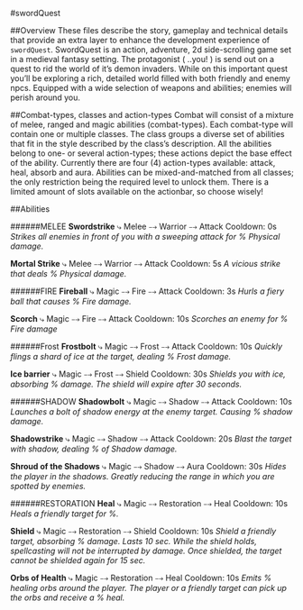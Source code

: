 #swordQuest

##Overview
These files describe the story, gameplay and technical details that provide an extra layer to enhance the development experience of `swordQuest`. SwordQuest is an action, adventure, 2d side-scrolling game set in a medieval fantasy setting. The protagonist ( ..you! ) is send out on a quest to rid the world of it’s demon invaders. While on this important quest you’ll be exploring a rich, detailed world filled with both friendly and enemy npcs. Equipped with a wide selection of weapons and abilities; enemies will perish around you.

##Combat-types, classes and action-types
Combat will consist of a mixture of melee, ranged and magic abilities (combat-types). Each combat-type will contain one or multiple classes. The class groups a diverse set of abilities that fit in the style described by the class’s description. All the abilities belong to one- or several action-types; these actions depict the base effect of the ability. Currently there are four (4) action-types available: attack, heal, absorb and aura. Abilities can be mixed-and-matched from all classes; the only restriction being the required level to unlock them. There is a limited amount of slots available on the actionbar, so choose wisely!

##Abilities

######MELEE
**Swordstrike**
⤷ Melee ⤍ Warrior ⤍ Attack
Cooldown: 0s
_Strikes all enemies in front of you with a sweeping attack for % Physical damage._

**Mortal Strike**
⤷ Melee ⤍ Warrior ⤍ Attack
Cooldown: 5s
_A vicious strike that deals % Physical damage._

######FIRE
**Fireball**
⤷ Magic ⤍ Fire ⤍ Attack
Cooldown: 3s
_Hurls a fiery ball that causes % Fire damage._

**Scorch**
⤷ Magic ⤍ Fire ⤍ Attack
Cooldown: 10s
_Scorches an enemy for % Fire damage_

######Frost
**Frostbolt**
⤷ Magic ⤍ Frost ⤍ Attack
Cooldown: 10s
_Quickly flings a shard of ice at the target, dealing % Frost damage._

**Ice barrier**
⤷ Magic ⤍ Frost ⤍ Shield
Cooldown: 30s
_Shields you with ice, absorbing % damage. The shield will expire after 30 seconds._

######SHADOW
**Shadowbolt**
⤷ Magic ⤍ Shadow ⤍ Attack
Cooldown: 10s
_Launches a bolt of shadow energy at the enemy target. Causing % shadow damage._

**Shadowstrike**
⤷ Magic ⤍ Shadow ⤍ Attack
Cooldown: 20s
_Blast the target with shadow, dealing % of Shadow damage._

**Shroud of the Shadows**
⤷ Magic ⤍ Shadow ⤍ Aura
Cooldown: 30s
_Hides the player in the shadows. Greatly reducing the range in which you are spotted by enemies._

######RESTORATION
**Heal**
⤷ Magic ⤍ Restoration ⤍ Heal
Cooldown: 10s
_Heals a friendly target for %._

**Shield**
⤷ Magic ⤍ Restoration ⤍ Shield
Cooldown: 10s
_Shield a friendly target, absorbing % damage. Lasts 10 sec. While the shield holds, spellcasting will not be interrupted by damage. Once shielded, the target cannot be shielded again for 15 sec._

**Orbs of Health**
⤷ Magic ⤍ Restoration ⤍ Heal
Cooldown: 10s
_Emits % healing orbs around the player. The player or a friendly target can pick up the orbs and receive a % heal._
